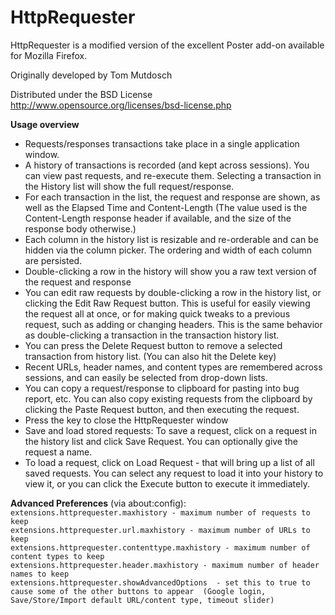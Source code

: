 HttpRequester
=============
HttpRequester is a modified version of the excellent Poster add-on available for Mozilla Firefox.  

Originally developed by Tom Mutdosch

Distributed under the BSD License
http://www.opensource.org/licenses/bsd-license.php

<b>Usage overview</b>
<ul>
<li>Requests/responses transactions take place in a single application window.  
<li>A history of transactions is recorded (and kept across sessions).  You can view past requests, and re-execute them.  Selecting a transaction in the History list will show the full request/response.  
<li>For each transaction in the list, the request and response are shown, as well as the Elapsed Time and Content-Length  (The value used is the Content-Length response header if available, and the size of the response body otherwise.)
<li>Each column in the history list is resizable and re-orderable and can be hidden via the column picker. The ordering and width of each column are persisted.  
<li>Double-clicking a row in the history will show you a raw text version of the request and response
<li> You can edit raw requests by double-clicking a row in the history list, or clicking the Edit Raw Request button.  This is useful for easily viewing the request all at once, or for making quick tweaks to a previous request, such as adding or changing headers.  This is the same behavior as double-clicking a transaction in the transaction history list.
<li>You can press the Delete Request button to remove a selected transaction from history list.  (You can also hit the Delete key)
<li>Recent URLs, header names, and content types are remembered across sessions, and can easily be selected from drop-down lists.
<li>You can copy a request/response to clipboard for pasting into bug report, etc.  You can also copy existing requests from the clipboard by clicking the Paste Request button, and then executing the request. 
<li>Press the <Esc> key to close the HttpRequester window
<li>Save and load stored requests:  To save a request, click on a request in the history list and click Save Request.  You can optionally give the request a name.
<li>To load a request, click on Load Request - that will bring up a list of all saved requests.  You can select any request to load it into your history to view it, or you can click the Execute button to execute it immediately.
</ul>
<b>Advanced Preferences</b> (via about:config):
<code>extensions.httprequester.maxhistory - maximum number of requests to keep
extensions.httprequester.url.maxhistory - maximum number of URLs to keep
extensions.httprequester.contenttype.maxhistory - maximum number of content types to keep
extensions.httprequester.header.maxhistory - maximum number of header names to keep
extensions.httprequester.showAdvancedOptions  - set this to true to cause some of the other buttons to appear  (Google login, Save/Store/Import default URL/content type, timeout slider)
</code>

